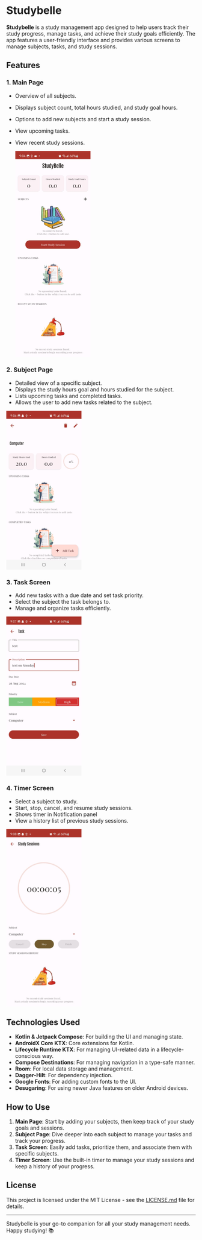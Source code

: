 # Studybelle

**Studybelle** is a study management app designed to help users track their study progress, manage tasks, and achieve their study goals efficiently. The app features a user-friendly interface and provides various screens to manage subjects, tasks, and study sessions.

## Features

### 1. Main Page
- Overview of all subjects.
- Displays subject count, total hours studied, and study goal hours.
- Options to add new subjects and start a study session.
- View upcoming tasks.
- View recent study sessions.
  
  <div style="display: flex; gap: 800px;">
  <img src="/app/src/main/res/drawable/img_20240823_wa0013.jpg" alt="Alt text" style="width: 200px; height: auto;">
  <img src="/app/src/main/res/drawable/img_20240823_wa0009.jpg" alt="Alt text" style="width: 200px; height: auto;">
  <img src="/app/src/main/res/drawable/img_20240823_wa0017.jpg" alt="Alt text" style="width: 200px; height: auto;">
</div>


### 2. Subject Page
- Detailed view of a specific subject.
- Displays the study hours goal and hours studied for the subject.
- Lists upcoming tasks and completed tasks.
- Allows the user to add new tasks related to the subject.

 <div style="display: flex; gap: 800px;">
  <img src="/app/src/main/res/drawable/img_20240823_wa0010.jpg" alt="Alt text" style="width: 200px; height: auto;">
  <img src="/app/src/main/res/drawable/img_20240823_wa0016.jpg" alt="Alt text" style="width: 200px; height: auto;">
</div>

### 3. Task Screen
- Add new tasks with a due date and set task priority.
- Select the subject the task belongs to.
- Manage and organize tasks efficiently.
  
 <div style="display: flex; gap: 800px;">
  <img src="/app/src/main/res/drawable/img_20240823_wa0011.jpg" alt="Alt text" style="width: 200px; height: auto;">
</div>

### 4. Timer Screen
- Select a subject to study.
- Start, stop, cancel, and resume study sessions.
- Shows timer in Notification panel
- View a history list of previous study sessions.

<div style="display: flex; gap: 800px;">
  <img src="/app/src/main/res/drawable/img_20240823_wa0014.jpg" alt="Alt text" style="width: 200px; height: auto;">
  <img src="/app/src/main/res/drawable/img_20240823_wa0015.jpg" alt="Alt text" style="width: 200px; height: auto;">
</div>

## Technologies Used

- **Kotlin & Jetpack Compose**: For building the UI and managing state.
- **AndroidX Core KTX**: Core extensions for Kotlin.
- **Lifecycle Runtime KTX**: For managing UI-related data in a lifecycle-conscious way.
- **Compose Destinations**: For managing navigation in a type-safe manner.
- **Room**: For local data storage and management.
- **Dagger-Hilt**: For dependency injection.
- **Google Fonts**: For adding custom fonts to the UI.
- **Desugaring**: For using newer Java features on older Android devices.

## How to Use

1. **Main Page**: Start by adding your subjects, then keep track of your study goals and sessions.
2. **Subject Page**: Dive deeper into each subject to manage your tasks and track your progress.
3. **Task Screen**: Easily add tasks, prioritize them, and associate them with specific subjects.
4. **Timer Screen**: Use the built-in timer to manage your study sessions and keep a history of your progress.

## License

This project is licensed under the MIT License - see the [LICENSE.md](LICENSE.md) file for details.

---

Studybelle is your go-to companion for all your study management needs. Happy studying! 📚
